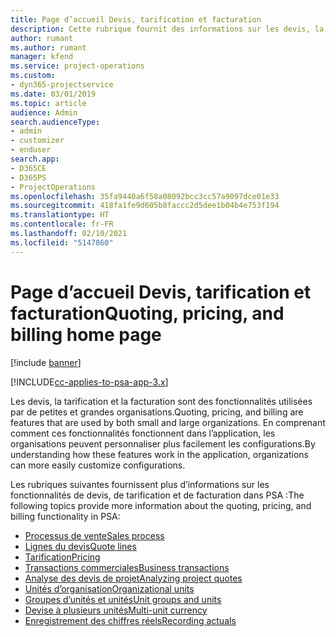 ```yaml
---
title: Page d’accueil Devis, tarification et facturation
description: Cette rubrique fournit des informations sur les devis, la tarification et la facturation.
author: rumant
ms.author: rumant
manager: kfend
ms.service: project-operations
ms.custom:
- dyn365-projectservice
ms.date: 03/01/2019
ms.topic: article
audience: Admin
search.audienceType:
- admin
- customizer
- enduser
search.app:
- D365CE
- D365PS
- ProjectOperations
ms.openlocfilehash: 35fa9440a6f58a08092bcc3cc57a9097dce01e33
ms.sourcegitcommit: 418fa1fe9d605b8faccc2d5dee1b04b4e753f194
ms.translationtype: HT
ms.contentlocale: fr-FR
ms.lasthandoff: 02/10/2021
ms.locfileid: "5147860"
---
```

# <a name="quoting-pricing-and-billing-home-page"></a><span data-ttu-id="19985-103">Page d’accueil Devis, tarification et facturation</span><span class="sxs-lookup"><span data-stu-id="19985-103">Quoting, pricing, and billing home page</span></span>

[!include [banner](../includes/psa-now-project-operations.md)]

[!INCLUDE[cc-applies-to-psa-app-3.x](../includes/cc-applies-to-psa-app-3x.md)]

<span data-ttu-id="19985-104">Les devis, la tarification et la facturation sont des fonctionnalités utilisées par de petites et grandes organisations.</span><span class="sxs-lookup"><span data-stu-id="19985-104">Quoting, pricing, and billing are features that are used by both small and large organizations.</span></span> <span data-ttu-id="19985-105">En comprenant comment ces fonctionnalités fonctionnent dans l’application, les organisations peuvent personnaliser plus facilement les configurations.</span><span class="sxs-lookup"><span data-stu-id="19985-105">By understanding how these features work in the application, organizations can more easily customize configurations.</span></span>

<span data-ttu-id="19985-106">Les rubriques suivantes fournissent plus d’informations sur les fonctionnalités de devis, de tarification et de facturation dans PSA :</span><span class="sxs-lookup"><span data-stu-id="19985-106">The following topics provide more information about the quoting, pricing, and billing functionality in PSA:</span></span>

- [<span data-ttu-id="19985-107">Processus de vente</span><span class="sxs-lookup"><span data-stu-id="19985-107">Sales process</span></span>](basic-sales-process.md)
- [<span data-ttu-id="19985-108">Lignes du devis</span><span class="sxs-lookup"><span data-stu-id="19985-108">Quote lines</span></span>](basic-quote-lines.md)
- [<span data-ttu-id="19985-109">Tarification</span><span class="sxs-lookup"><span data-stu-id="19985-109">Pricing</span></span>](basic-pricing.md)
- [<span data-ttu-id="19985-110">Transactions commerciales</span><span class="sxs-lookup"><span data-stu-id="19985-110">Business transactions</span></span>](basic-business-transactions.md)
- [<span data-ttu-id="19985-111">Analyse des devis de projet</span><span class="sxs-lookup"><span data-stu-id="19985-111">Analyzing project quotes</span></span>](basic-analyzing-quotes.md)
- [<span data-ttu-id="19985-112">Unités d’organisation</span><span class="sxs-lookup"><span data-stu-id="19985-112">Organizational units</span></span>](advanced-organizational.md)
- [<span data-ttu-id="19985-113">Groupes d’unités et unités</span><span class="sxs-lookup"><span data-stu-id="19985-113">Unit groups and units</span></span>](advanced-units.md)
- [<span data-ttu-id="19985-114">Devise à plusieurs unités</span><span class="sxs-lookup"><span data-stu-id="19985-114">Multi-unit currency</span></span>](advanced-currency.md)
- [<span data-ttu-id="19985-115">Enregistrement des chiffres réels</span><span class="sxs-lookup"><span data-stu-id="19985-115">Recording actuals</span></span>](advanced-actuals.md)
